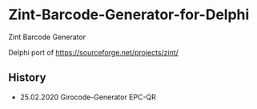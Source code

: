 # Zint-Barcode-Generator-for-Delphi

Zint Barcode Generator

Delphi port of https://sourceforge.net/projects/zint/

## History

 * 25.02.2020 Girocode-Generator EPC-QR
